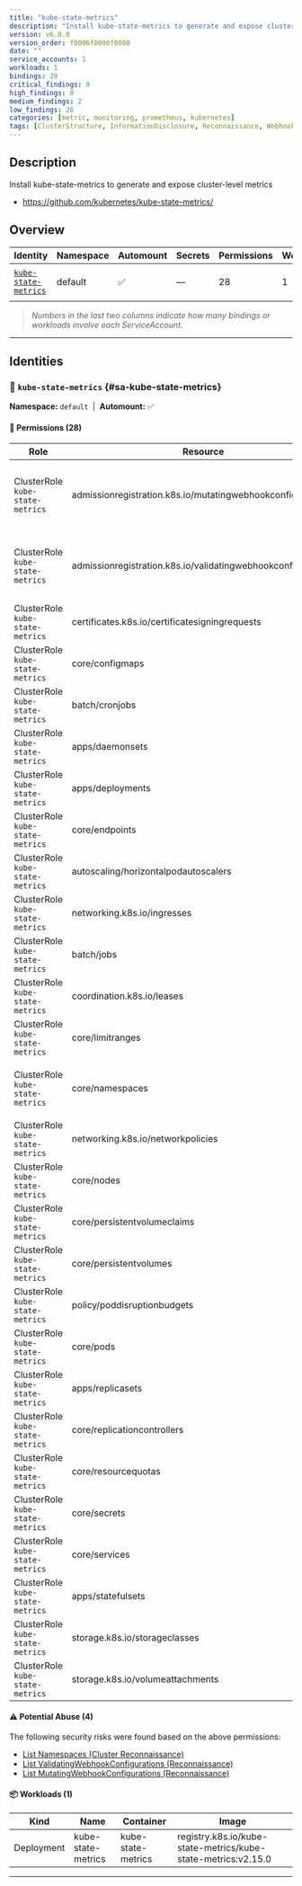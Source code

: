 ```yaml
---
title: "kube-state-metrics"
description: "Install kube-state-metrics to generate and expose cluster-level metrics"
version: v6.0.0
version_order: f0006f0000f0000
date: ""
service_accounts: 1
workloads: 1
bindings: 28
critical_findings: 0
high_findings: 0
medium_findings: 2
low_findings: 26
categories: [metric, monitoring, prometheus, kubernetes]
tags: [ClusterStructure, InformationDisclosure, Reconnaissance, WebhookReconnaissance, letter-K]
---
```


## Description

Install kube-state-metrics to generate and expose cluster-level metrics

- https://github.com/kubernetes/kube-state-metrics/

## Overview

| Identity                                       | Namespace | Automount | Secrets | Permissions | Workloads | Risk                  |
| ---------------------------------------------- | --------- | --------- | ------- | ----------- | --------- | --------------------- |
| [`kube-state-metrics`](#sa-kube-state-metrics) | default   | ✅        | —       | 28          | 1         | {{< risk "Medium" >}} |

> _Numbers in the last two columns indicate how many bindings or workloads involve each ServiceAccount._

---

## Identities

### 🤖 `kube-state-metrics` {#sa-kube-state-metrics}

**Namespace:** `default`  |  **Automount:** ✅

#### 🔑 Permissions (28)

| Role                             | Resource                                                     | Verbs        | Risk                | Tags                                                                                                 |
| -------------------------------- | ------------------------------------------------------------ | ------------ | ------------------- | ---------------------------------------------------------------------------------------------------- |
| ClusterRole `kube-state-metrics` | admissionregistration.k8s.io/mutatingwebhookconfigurations   | list · watch | {{< risk Medium >}} | {{< tag "InformationDisclosure" >}} {{< tag "Reconnaissance" >}} {{< tag "WebhookReconnaissance" >}} |
| ClusterRole `kube-state-metrics` | admissionregistration.k8s.io/validatingwebhookconfigurations | list · watch | {{< risk Medium >}} | {{< tag "InformationDisclosure" >}} {{< tag "Reconnaissance" >}} {{< tag "WebhookReconnaissance" >}} |
| ClusterRole `kube-state-metrics` | certificates.k8s.io/certificatesigningrequests               | list · watch | {{< risk Low >}}    |                                                                                                      |
| ClusterRole `kube-state-metrics` | core/configmaps                                              | list · watch | {{< risk Low >}}    |                                                                                                      |
| ClusterRole `kube-state-metrics` | batch/cronjobs                                               | list · watch | {{< risk Low >}}    |                                                                                                      |
| ClusterRole `kube-state-metrics` | apps/daemonsets                                              | list · watch | {{< risk Low >}}    |                                                                                                      |
| ClusterRole `kube-state-metrics` | apps/deployments                                             | list · watch | {{< risk Low >}}    |                                                                                                      |
| ClusterRole `kube-state-metrics` | core/endpoints                                               | list · watch | {{< risk Low >}}    |                                                                                                      |
| ClusterRole `kube-state-metrics` | autoscaling/horizontalpodautoscalers                         | list · watch | {{< risk Low >}}    |                                                                                                      |
| ClusterRole `kube-state-metrics` | networking.k8s.io/ingresses                                  | list · watch | {{< risk Low >}}    |                                                                                                      |
| ClusterRole `kube-state-metrics` | batch/jobs                                                   | list · watch | {{< risk Low >}}    |                                                                                                      |
| ClusterRole `kube-state-metrics` | coordination.k8s.io/leases                                   | list · watch | {{< risk Low >}}    |                                                                                                      |
| ClusterRole `kube-state-metrics` | core/limitranges                                             | list · watch | {{< risk Low >}}    |                                                                                                      |
| ClusterRole `kube-state-metrics` | core/namespaces                                              | list · watch | {{< risk Low >}}    | {{< tag "ClusterStructure" >}} {{< tag "InformationDisclosure" >}} {{< tag "Reconnaissance" >}}      |
| ClusterRole `kube-state-metrics` | networking.k8s.io/networkpolicies                            | list · watch | {{< risk Low >}}    |                                                                                                      |
| ClusterRole `kube-state-metrics` | core/nodes                                                   | list · watch | {{< risk Low >}}    |                                                                                                      |
| ClusterRole `kube-state-metrics` | core/persistentvolumeclaims                                  | list · watch | {{< risk Low >}}    |                                                                                                      |
| ClusterRole `kube-state-metrics` | core/persistentvolumes                                       | list · watch | {{< risk Low >}}    |                                                                                                      |
| ClusterRole `kube-state-metrics` | policy/poddisruptionbudgets                                  | list · watch | {{< risk Low >}}    |                                                                                                      |
| ClusterRole `kube-state-metrics` | core/pods                                                    | list · watch | {{< risk Low >}}    |                                                                                                      |
| ClusterRole `kube-state-metrics` | apps/replicasets                                             | list · watch | {{< risk Low >}}    |                                                                                                      |
| ClusterRole `kube-state-metrics` | core/replicationcontrollers                                  | list · watch | {{< risk Low >}}    |                                                                                                      |
| ClusterRole `kube-state-metrics` | core/resourcequotas                                          | list · watch | {{< risk Low >}}    |                                                                                                      |
| ClusterRole `kube-state-metrics` | core/secrets                                                 | list · watch | {{< risk Low >}}    |                                                                                                      |
| ClusterRole `kube-state-metrics` | core/services                                                | list · watch | {{< risk Low >}}    |                                                                                                      |
| ClusterRole `kube-state-metrics` | apps/statefulsets                                            | list · watch | {{< risk Low >}}    |                                                                                                      |
| ClusterRole `kube-state-metrics` | storage.k8s.io/storageclasses                                | list · watch | {{< risk Low >}}    |                                                                                                      |
| ClusterRole `kube-state-metrics` | storage.k8s.io/volumeattachments                             | list · watch | {{< risk Low >}}    |                                                                                                      |

#### ⚠️ Potential Abuse (4)

The following security risks were found based on the above permissions:

- [List Namespaces (Cluster Reconnaissance)](/rules/1082)
- [List ValidatingWebhookConfigurations (Reconnaissance)](/rules/1083)
- [List MutatingWebhookConfigurations (Reconnaissance)](/rules/1084)

#### 📦 Workloads (1)

| Kind       | Name               | Container          | Image                                                         |
| ---------- | ------------------ | ------------------ | ------------------------------------------------------------- |
| Deployment | kube-state-metrics | kube-state-metrics | registry.k8s.io/kube-state-metrics/kube-state-metrics:v2.15.0 |

---
